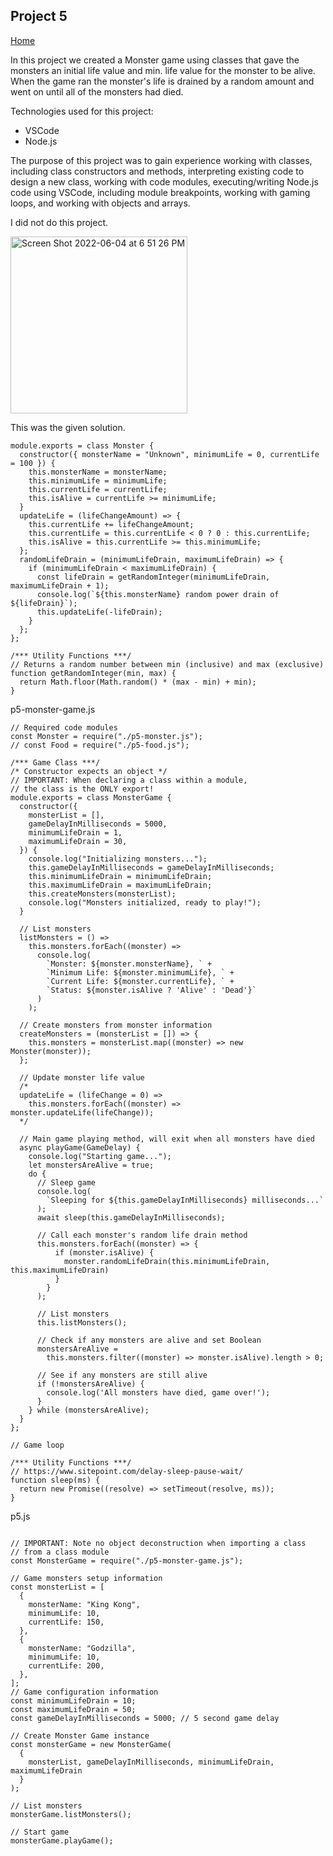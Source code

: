 ## Project 5

[Home](https://liv-edi.github.io/cit281/)

In this project we created a Monster game using classes that gave the monsters an initial life value and min. life value for the monster to be alive. When the game ran the monster's life is drained by a random amount and went on until all of the monsters had died.

Technologies used for this project:
- VSCode
- Node.js

The purpose of this project was to gain experience working with classes, including class constructors and methods, interpreting existing code to design a new class, working with code modules, executing/writing Node.js code using VSCode, including module breakpoints, working with gaming loops, and working with objects and arrays.

I did not do this project.

<img width="283" alt="Screen Shot 2022-06-04 at 6 51 26 PM" src="https://user-images.githubusercontent.com/105889862/172033498-9696e5ee-2be7-41d3-870f-6b70c3d811fd.png">

This was the given solution.

```
module.exports = class Monster {
  constructor({ monsterName = "Unknown", minimumLife = 0, currentLife = 100 }) {
    this.monsterName = monsterName;
    this.minimumLife = minimumLife;
    this.currentLife = currentLife;
    this.isAlive = currentLife >= minimumLife;
  }
  updateLife = (lifeChangeAmount) => {
    this.currentLife += lifeChangeAmount;
    this.currentLife = this.currentLife < 0 ? 0 : this.currentLife;
    this.isAlive = this.currentLife >= this.minimumLife;
  };
  randomLifeDrain = (minimumLifeDrain, maximumLifeDrain) => {
    if (minimumLifeDrain < maximumLifeDrain) {
      const lifeDrain = getRandomInteger(minimumLifeDrain, maximumLifeDrain + 1);
      console.log(`${this.monsterName} random power drain of ${lifeDrain}`);
      this.updateLife(-lifeDrain);
    }
  };
};

/*** Utility Functions ***/
// Returns a random number between min (inclusive) and max (exclusive)
function getRandomInteger(min, max) {
  return Math.floor(Math.random() * (max - min) + min);
}
```
p5-monster-game.js
```
// Required code modules
const Monster = require("./p5-monster.js");
// const Food = require("./p5-food.js");

/*** Game Class ***/
/* Constructor expects an object */
// IMPORTANT: When declaring a class within a module,
// the class is the ONLY export!
module.exports = class MonsterGame {
  constructor({
    monsterList = [],
    gameDelayInMilliseconds = 5000,
    minimumLifeDrain = 1,
    maximumLifeDrain = 30,
  }) {
    console.log("Initializing monsters...");
    this.gameDelayInMilliseconds = gameDelayInMilliseconds;
    this.minimumLifeDrain = minimumLifeDrain;
    this.maximumLifeDrain = maximumLifeDrain;
    this.createMonsters(monsterList);
    console.log("Monsters initialized, ready to play!");
  }

  // List monsters
  listMonsters = () =>
    this.monsters.forEach((monster) => 
      console.log(
        `Monster: ${monster.monsterName}, ` +
        `Minimum Life: ${monster.minimumLife}, ` +
        `Current Life: ${monster.currentLife}, ` +
        `Status: ${monster.isAlive ? 'Alive' : 'Dead'}`
      )
    );

  // Create monsters from monster information
  createMonsters = (monsterList = []) => {
    this.monsters = monsterList.map((monster) => new Monster(monster));
  };

  // Update monster life value
  /*
  updateLife = (lifeChange = 0) =>
    this.monsters.forEach((monster) => monster.updateLife(lifeChange));
  */

  // Main game playing method, will exit when all monsters have died
  async playGame(GameDelay) {
    console.log("Starting game...");
    let monstersAreAlive = true;
    do {
      // Sleep game
      console.log(
        `Sleeping for ${this.gameDelayInMilliseconds} milliseconds...`
      );
      await sleep(this.gameDelayInMilliseconds);

      // Call each monster's random life drain method
      this.monsters.forEach((monster) => {
          if (monster.isAlive) {
            monster.randomLifeDrain(this.minimumLifeDrain, this.maximumLifeDrain)
          }
        }
      );

      // List monsters
      this.listMonsters();

      // Check if any monsters are alive and set Boolean
      monstersAreAlive =
        this.monsters.filter((monster) => monster.isAlive).length > 0;

      // See if any monsters are still alive
      if (!monstersAreAlive) {
        console.log('All monsters have died, game over!');
      }
    } while (monstersAreAlive);
  }
};

// Game loop

/*** Utility Functions ***/
// https://www.sitepoint.com/delay-sleep-pause-wait/
function sleep(ms) {
  return new Promise((resolve) => setTimeout(resolve, ms));
}
```
p5.js
```

// IMPORTANT: Note no object deconstruction when importing a class
// from a class module
const MonsterGame = require("./p5-monster-game.js");

// Game monsters setup information
const monsterList = [
  {
    monsterName: "King Kong",
    minimumLife: 10,
    currentLife: 150,
  },
  {
    monsterName: "Godzilla",
    minimumLife: 10,
    currentLife: 200,
  },
];
// Game configuration information
const minimumLifeDrain = 10;
const maximumLifeDrain = 50;
const gameDelayInMilliseconds = 5000; // 5 second game delay

// Create Monster Game instance
const monsterGame = new MonsterGame(
  {
    monsterList, gameDelayInMilliseconds, minimumLifeDrain, maximumLifeDrain
  }
);

// List monsters
monsterGame.listMonsters();

// Start game
monsterGame.playGame();
```
